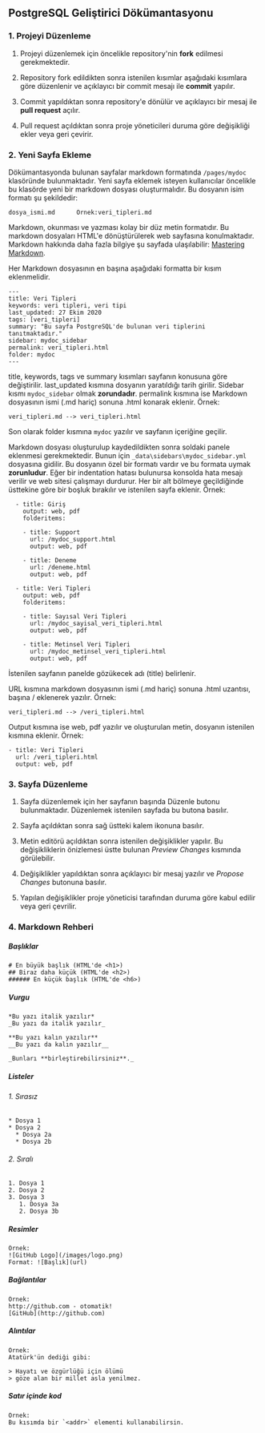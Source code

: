 ## PostgreSQL Geliştirici Dökümantasyonu

### 1. Projeyi Düzenleme

1. Projeyi düzenlemek için öncelikle repository'nin **fork** edilmesi gerekmektedir.

2. Repository fork edildikten sonra istenilen kısımlar aşağıdaki kısımlara göre düzenlenir
   ve açıklayıcı bir commit mesajı ile **commit** yapılır.
   
3. Commit yapıldıktan sonra repository'e dönülür ve açıklayıcı bir mesaj ile **pull request** açılır.

4. Pull request açıldıktan sonra proje yöneticileri duruma göre değişikliği ekler veya geri çevirir.

### 2. Yeni Sayfa Ekleme
Dökümantasyonda bulunan sayfalar markdown formatında ```/pages/mydoc``` klasöründe bulunmaktadır. 
Yeni sayfa eklemek isteyen kullanıcılar öncelikle bu klasörde yeni bir markdown dosyası
oluşturmalıdır. Bu dosyanın isim formatı şu şekildedir:

```
dosya_ismi.md      Örnek:veri_tipleri.md
```

Markdown, okunması ve yazması kolay bir düz metin formatıdır. Bu markdown dosyaları
HTML'e dönüştürülerek web sayfasına konulmaktadır. Markdown hakkında daha fazla
bilgiye şu sayfada ulaşılabilir: [Mastering Markdown](https://guides.github.com/features/mastering-markdown/).

Her Markdown dosyasının en başına aşağıdaki formatta bir kısım eklenmelidir.

```
---
title: Veri Tipleri
keywords: veri tipleri, veri tipi
last_updated: 27 Ekim 2020
tags: [veri_tipleri]
summary: "Bu sayfa PostgreSQL'de bulunan veri tiplerini tanıtmaktadır."
sidebar: mydoc_sidebar
permalink: veri_tipleri.html
folder: mydoc
---
```

title, keywords, tags ve summary kısımları sayfanın konusuna göre değiştirilir. last_updated kısmına 
dosyanın yaratıldığı tarih girilir. Sidebar kısmı ```mydoc_sidebar```
olmak **zorundadır**. permalink kısmına ise Markdown dosyasının ismi (.md hariç) sonuna .html konarak eklenir. Örnek:

```
veri_tipleri.md --> veri_tipleri.html
```

Son olarak folder kısmına ```mydoc``` yazılır ve sayfanın içeriğine geçilir.

Markdown dosyası oluşturulup kaydedildikten sonra soldaki panele
eklenmesi gerekmektedir. Bunun için ```_data\sidebars\mydoc_sidebar.yml``` dosyasına
gidilir. Bu dosyanın özel bir formatı vardır ve bu formata uymak **zorunludur**. Eğer bir
indentation hatası bulunursa konsolda hata mesajı verilir ve web sitesi çalışmayı durdurur.
Her bir alt bölmeye geçildiğinde üsttekine göre bir boşluk bırakılır ve istenilen sayfa eklenir. Örnek:

```
  - title: Giriş
    output: web, pdf
    folderitems:

    - title: Support
      url: /mydoc_support.html
      output: web, pdf

    - title: Deneme
      url: /deneme.html
      output: web, pdf

  - title: Veri Tipleri
    output: web, pdf
    folderitems:

    - title: Sayısal Veri Tipleri
      url: /mydoc_sayisal_veri_tipleri.html
      output: web, pdf

    - title: Metinsel Veri Tipleri
      url: /mydoc_metinsel_veri_tipleri.html
      output: web, pdf
```

İstenilen sayfanın panelde gözükecek adı (title) belirlenir.

URL kısmına markdown dosyasının ismi (.md hariç) sonuna .html uzantısı, başına / eklenerek yazılır. Örnek:
```
veri_tipleri.md --> /veri_tipleri.html
```

Output kısmına ise web, pdf yazılır ve oluşturulan metin, dosyanın istenilen kısmına eklenir. Örnek:
```
- title: Veri Tipleri
  url: /veri_tipleri.html
  output: web, pdf
```

### 3. Sayfa Düzenleme

1. Sayfa düzenlemek için her sayfanın başında Düzenle butonu bulunmaktadır. Düzenlemek istenilen sayfada bu butona basılır.

2. Sayfa açıldıktan sonra sağ üstteki kalem ikonuna basılır.

3. Metin editörü açıldıktan sonra istenilen değişiklikler yapılır. Bu değişikliklerin
   önizlemesi üstte bulunan *Preview Changes* kısmında görülebilir.
   
4. Değişiklikler yapıldıktan sonra açıklayıcı bir mesaj yazılır ve *Propose Changes* butonuna basılır.

5. Yapılan değişiklikler proje yöneticisi tarafından duruma göre kabul edilir veya geri çevrilir.

### 4. Markdown Rehberi

##### Başlıklar
```
# En büyük başlık (HTML'de <h1>)
## Biraz daha küçük (HTML'de <h2>)
###### En küçük başlık (HTML'de <h6>)
```

##### Vurgu
```
*Bu yazı italik yazılır*
_Bu yazı da italik yazılır_

**Bu yazı kalın yazılır**
__Bu yazı da kalın yazılır__

_Bunları **birleştirebilirsiniz**._
```

##### Listeler

###### 1. Sırasız
```
* Dosya 1
* Dosya 2
  * Dosya 2a
  * Dosya 2b
```

###### 2. Sıralı
```
1. Dosya 1
2. Dosya 2
3. Dosya 3
   1. Dosya 3a
   2. Dosya 3b
```

##### Resimler
```
Örnek:
![GitHub Logo](/images/logo.png)
Format: ![Başlık](url)
```

##### Bağlantılar
```
Örnek:
http://github.com - otomatik!
[GitHub](http://github.com)
```

##### Alıntılar
```
Örnek:
Atatürk'ün dediği gibi:

> Hayatı ve özgürlüğü için ölümü 
> göze alan bir millet asla yenilmez.
```
##### Satır içinde kod
```
Örnek:
Bu kısımda bir `<addr>` elementi kullanabilirsin.
```

